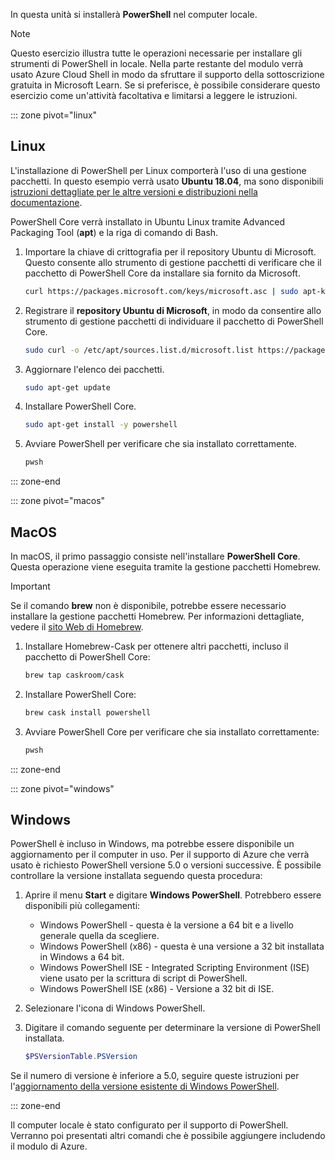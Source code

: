 In questa unità si installerà **PowerShell** nel computer locale.

> [!NOTE]
> Questo esercizio illustra tutte le operazioni necessarie per installare gli strumenti di PowerShell in locale. Nella parte restante del modulo verrà usato Azure Cloud Shell in modo da sfruttare il supporto della sottoscrizione gratuita in Microsoft Learn. Se si preferisce, è possibile considerare questo esercizio come un'attività facoltativa e limitarsi a leggere le istruzioni.

::: zone pivot="linux"

## <a name="linux"></a>Linux

L'installazione di PowerShell per Linux comporterà l'uso di una gestione pacchetti. In questo esempio verrà usato **Ubuntu 18.04**, ma sono disponibili [istruzioni dettagliate per le altre versioni e distribuzioni nella documentazione](https://docs.microsoft.com/powershell/scripting/setup/installing-powershell-core-on-linux).

PowerShell Core verrà installato in Ubuntu Linux tramite Advanced Packaging Tool (**apt**) e la riga di comando di Bash. 

1. Importare la chiave di crittografia per il repository Ubuntu di Microsoft. Questo consente allo strumento di gestione pacchetti di verificare che il pacchetto di PowerShell Core da installare sia fornito da Microsoft.

    ```bash
    curl https://packages.microsoft.com/keys/microsoft.asc | sudo apt-key add -
    ```

1. Registrare il **repository Ubuntu di Microsoft**, in modo da consentire allo strumento di gestione pacchetti di individuare il pacchetto di PowerShell Core.

    ```bash
    sudo curl -o /etc/apt/sources.list.d/microsoft.list https://packages.microsoft.com/config/ubuntu/18.04/prod.list
    ```

1. Aggiornare l'elenco dei pacchetti.

    ```bash
    sudo apt-get update
    ```

1. Installare PowerShell Core.

    ```bash
    sudo apt-get install -y powershell
    ```

1. Avviare PowerShell per verificare che sia installato correttamente.

    ```bash
    pwsh
    ```
::: zone-end

::: zone pivot="macos"

## <a name="macos"></a>MacOS

In macOS, il primo passaggio consiste nell'installare **PowerShell Core**. Questa operazione viene eseguita tramite la gestione pacchetti Homebrew.

> [!IMPORTANT]
> Se il comando **brew** non è disponibile, potrebbe essere necessario installare la gestione pacchetti Homebrew. Per informazioni dettagliate, vedere il [sito Web di Homebrew](https://brew.sh/).

1. Installare Homebrew-Cask per ottenere altri pacchetti, incluso il pacchetto di PowerShell Core:

    ```bash
    brew tap caskroom/cask
    ```

1. Installare PowerShell Core:

    ```bash
    brew cask install powershell
    ```

1. Avviare PowerShell Core per verificare che sia installato correttamente:

    ```bash
    pwsh
    ```

::: zone-end

::: zone pivot="windows"

## <a name="windows"></a>Windows
PowerShell è incluso in Windows, ma potrebbe essere disponibile un aggiornamento per il computer in uso. Per il supporto di Azure che verrà usato è richiesto PowerShell versione 5.0 o versioni successive. È possibile controllare la versione installata seguendo questa procedura:

1. Aprire il menu **Start** e digitare **Windows PowerShell**. Potrebbero essere disponibili più collegamenti:
    - Windows PowerShell - questa è la versione a 64 bit e a livello generale quella da scegliere.
    - Windows PowerShell (x86) - questa è una versione a 32 bit installata in Windows a 64 bit.
    - Windows PowerShell ISE - Integrated Scripting Environment (ISE) viene usato per la scrittura di script di PowerShell. 
    - Windows PowerShell ISE (x86) - Versione a 32 bit di ISE.

1. Selezionare l'icona di Windows PowerShell.

1. Digitare il comando seguente per determinare la versione di PowerShell installata.

    ```powershell
    $PSVersionTable.PSVersion
    ```
    
Se il numero di versione è inferiore a 5.0, seguire queste istruzioni per l'[aggiornamento della versione esistente di Windows PowerShell](https://docs.microsoft.com/powershell/scripting/setup/installing-windows-powershell?view=powershell-6#upgrading-existing-windows-powershell).

::: zone-end

Il computer locale è stato configurato per il supporto di PowerShell. Verranno poi presentati altri comandi che è possibile aggiungere includendo il modulo di Azure.